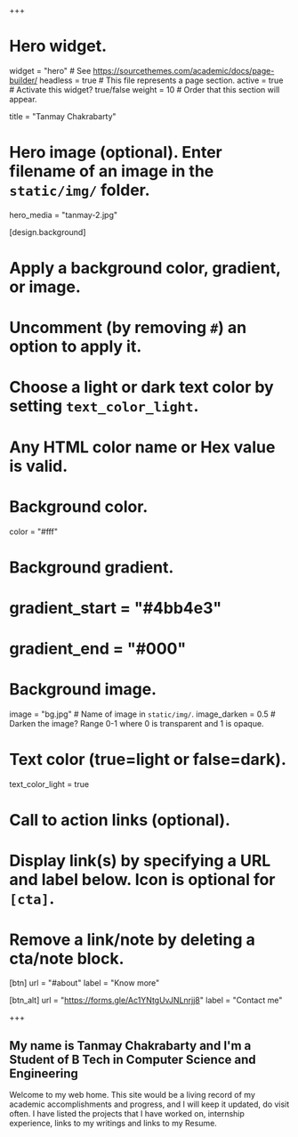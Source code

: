 +++
# Hero widget.
widget = "hero"  # See https://sourcethemes.com/academic/docs/page-builder/
headless = true  # This file represents a page section.
active = true  # Activate this widget? true/false
weight = 10  # Order that this section will appear.

title = "Tanmay Chakrabarty"

# Hero image (optional). Enter filename of an image in the `static/img/` folder.
hero_media = "tanmay-2.jpg"

[design.background]
  # Apply a background color, gradient, or image.
  #   Uncomment (by removing `#`) an option to apply it.
  #   Choose a light or dark text color by setting `text_color_light`.
  #   Any HTML color name or Hex value is valid.

  # Background color.
  color = "#fff"
  
  # Background gradient.
  # gradient_start = "#4bb4e3"
  # gradient_end = "#000"
  
  # Background image.
   image = "bg.jpg"  # Name of image in `static/img/`.
   image_darken = 0.5  # Darken the image? Range 0-1 where 0 is transparent and 1 is opaque.

  # Text color (true=light or false=dark).
  text_color_light = true

# Call to action links (optional).
#   Display link(s) by specifying a URL and label below. Icon is optional for `[cta]`.
#   Remove a link/note by deleting a cta/note block.
[btn]
  url = "#about"
  label = "Know more"
  
[btn_alt]
  url = "https://forms.gle/Ac1YNtgUvJNLnrjj8"
  label = "Contact me"

+++
## My name is **Tanmay Chakrabarty** and I'm a **Student** of B Tech in **Computer Science and Engineering**

Welcome to my web home. This site would be a living record of my academic accomplishments and progress, and I will keep it updated, do visit often. I have listed the projects that I have worked on, internship experience, links to my writings and links to my Resume.